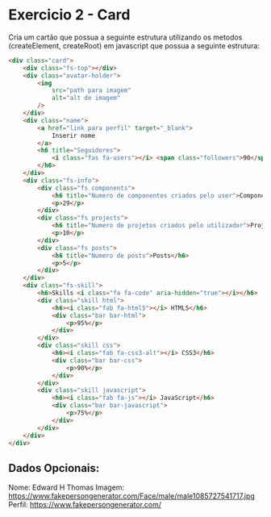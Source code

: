 # Exercicio 2 - Card

Cria um cartão que possua a seguinte estrutura utilizando os metodos (createElement, createRoot) em javascript que possua a seguinte estrutura:

```HTML
<div class="card">
	<div class="fs-top"></div>
	<div class="avatar-holder">
		<img
			src="path para imagem"
			alt="alt de imagem"
		/>
	</div>
	<div class="name">
		<a href="link para perfil" target="_blank">
			Inserir nome
		</a>
		<h6 title="Seguidores">
			<i class="fas fa-users"></i> <span class="followers">90</span>
		</h6>
	</div>
	<div class="fs-info">
		<div class="fs components">
			<h6 title="Numero de componentes criados pelo user">Componentes</h6>
			<p>29</p>
		</div>
		<div class="fs projects">
			<h6 title="Numero de projetos criados pelo utilizador">Projetos</h6>
			<p>10</p>
		</div>
		<div class="fs posts">
			<h6 title="Numero de posts">Posts</h6>
			<p>5</p>
		</div>
	</div>
	<div class="fs-skill">
		<h6>Skills <i class="fa fa-code" aria-hidden="true"></i></h6>
		<div class="skill html">
			<h6><i class="fab fa-html5"></i> HTML5</h6>
			<div class="bar bar-html">
				<p>95%</p>
			</div>
		</div>
		<div class="skill css">
			<h6><i class="fab fa-css3-alt"></i> CSS3</h6>
			<div class="bar bar-css">
				<p>90%</p>
			</div>
		</div>
		<div class="skill javascript">
			<h6><i class="fab fa-js"></i> JavaScript</h6>
			<div class="bar bar-javascript">
				<p>75%</p>
			</div>
		</div>
	</div>
</div>
```

## Dados Opcionais:

Nome: Edward H Thomas
Imagem: https://www.fakepersongenerator.com/Face/male/male1085727541717.jpg
Perfil: https://www.fakepersongenerator.com/
